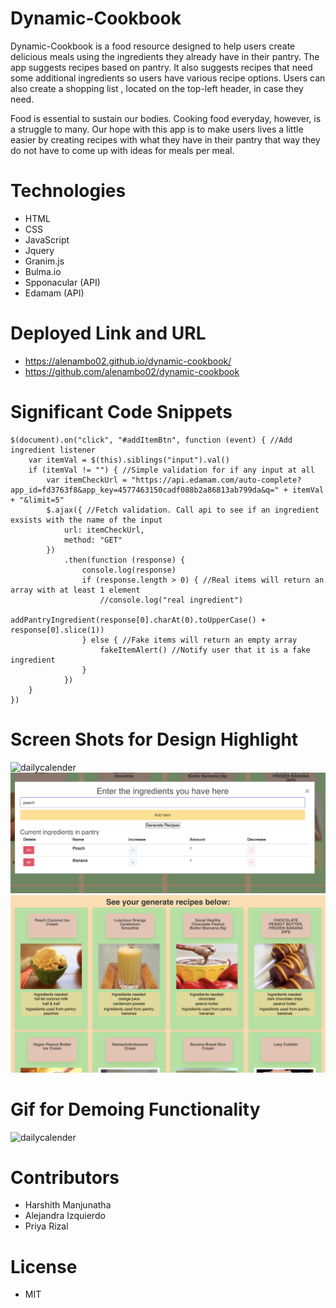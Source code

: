# Dynamic-Cookbook
Dynamic-Cookbook is a food resource designed to help users create delicious meals using the ingredients they already have in their pantry. The app suggests recipes based on pantry. It also suggests recipes that need some additional ingredients so users have various recipe options. Users can also create a shopping list , located on the top-left header, in case they need. 

Food is essential to sustain our bodies. Cooking food everyday, however, is a struggle to many. Our hope with this app is to make users lives a little easier by creating recipes with what they have in their pantry that way they do not have to come up with ideas for meals per meal. 

# Technologies
- HTML
- CSS
- JavaScript
- Jquery
- Granim.js
- Bulma.io
- Spponacular (API)
- Edamam (API)

# Deployed Link and URL

- https://alenambo02.github.io/dynamic-cookbook/
- https://github.com/alenambo02/dynamic-cookbook

# Significant Code Snippets

``` 
$(document).on("click", "#addItemBtn", function (event) { //Add ingredient listener
    var itemVal = $(this).siblings("input").val()
    if (itemVal != "") { //Simple validation for if any input at all
        var itemCheckUrl = "https://api.edamam.com/auto-complete?app_id=fd3763f8&app_key=4577463150cadf088b2a86813ab799da&q=" + itemVal + "&limit=5"
        $.ajax({ //Fetch validation. Call api to see if an ingredient exsists with the name of the input
            url: itemCheckUrl,
            method: "GET"
        })
            .then(function (response) {
                console.log(response)
                if (response.length > 0) { //Real items will return an array with at least 1 element
                    //console.log("real ingredient")
                    addPantryIngredient(response[0].charAt(0).toUpperCase() + response[0].slice(1))
                } else { //Fake items will return an empty array
                    fakeItemAlert() //Notify user that it is a fake ingredient
                }
            })
    }
})

```

# Screen Shots for Design Highlight

![dailycalender](./assets/images/1.png)
![dailycalender](./assets/images/2.png)
![dailycalender](./assets/images/3.png)

# Gif for Demoing Functionality

![dailycalender](./assets/images/4.gif)

# Contributors

- Harshith Manjunatha
- Alejandra Izquierdo 
- Priya Rizal 


# License

- MIT
